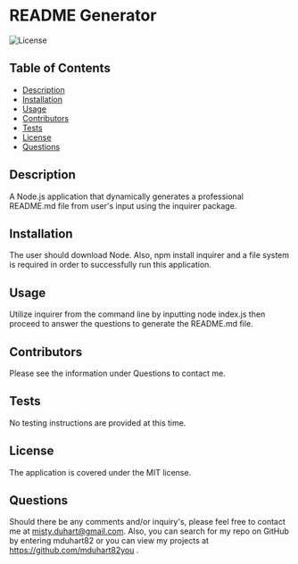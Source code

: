 # README Generator
  ![License](https://img.shields.io/badge/License-MIT-brightgreen)

  ## Table of Contents
  * [Description](#description)
  * [Installation](#installation)
  * [Usage](#usage)
  * [Contributors](#contribution)
  * [Tests](#test)
  * [License](#license)
  * [Questions](#questions)
  
  ## Description 
  A Node.js application that dynamically generates a professional README.md file from user's input using the inquirer package.
  
  ## Installation 
  The user should download Node. Also, npm install inquirer and a file system is required in order to successfully run this application.

  ## Usage 
  Utilize inquirer from the command line by inputting node index.js then proceed to answer the questions to generate the README.md file.

  ## Contributors
  Please see the information under Questions to contact me.

  ## Tests
  No testing instructions are provided at this time.

  ## License 
  The application is covered under the MIT license.
 

  ## Questions
  Should there be any comments and/or inquiry's, please feel free to contact me at misty.duhart@gmail.com. Also, you can search for my repo on GitHub by entering mduhart82 or you can view my projects at https://github.com/mduhart82you .

